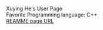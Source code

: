 Xuying He's User Page \
Favorite Programming language: C++ \
[REAMME page URL](https://pika-chu11.github.io/pika-chu11/)